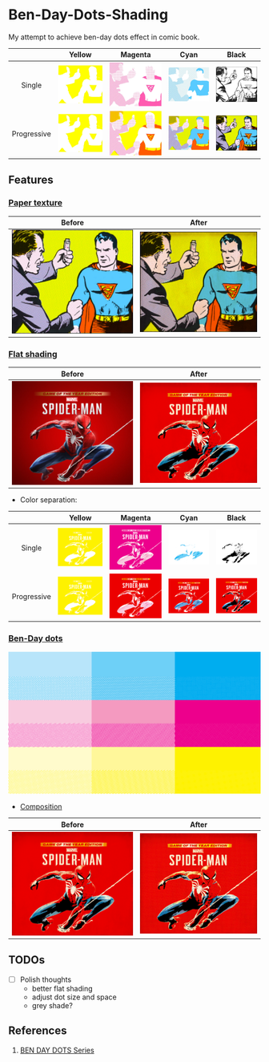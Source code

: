 # Ben-Day-Dots-Shading
My attempt to achieve ben-day dots effect in comic book.

|  | Yellow | Magenta | Cyan | Black |
| :---: | :---: | :---: | :---: | :---: |
| Single | ![yellow single pass](images/super-man/yellow.png) | ![magenta single pass](images/super-man/magenta.png) | ![cyan single pass](images/super-man/cyan.png) | ![black single pass](images/super-man/black.png) |
| Progressive | ![yellow single pass](images/super-man/yellow.png) | ![magenta single pass](images/super-man/magenta-p.png) | ![cyan single pass](images/super-man/cyan-p.png) | ![black single pass](images/super-man/black-p.png) |

## Features
### [Paper texture](shaders/paper.glsl)

| Before | After |
| :---: | :---: |
| ![Before](images/super-man/black-p.png) | ![After](images/super-man/blend-paper.png) |


### [Flat shading](shaders/separate.glsl)

| Before | After |
| :---: | :---: |
| ![Before](images/spider-man/spider-man.png) | ![After](images/spider-man/spider-man-paper.png) |

-  Color separation:

| | Yellow | Magenta | Cyan | Black |
| :---: | :---: | :---: | :---: | :---: |
| Single | ![yellow single pass](images/spider-man/yellow.png) | ![magenta single pass](images/spider-man/magenta.png) | ![cyan single pass](images/spider-man/cyan.png) | ![black single pass](images/spider-man/black.png) |
| Progressive | ![yellow single pass](images/spider-man/yellow.png) | ![magenta single pass](images/spider-man/magenta-p.png) | ![cyan single pass](images/spider-man/cyan-p.png) | ![black single pass](images/spider-man/black-p.png) |

### [Ben-Day dots](shaders/screen.glsl)

![color board](images/screens/color_board.png)

- [Composition](shaders/composite.glsl)

| Before | After |
| :---: | :---: |
| ![Before](images/spider-man/spider-man-paper.png)  | ![After](images/spider-man/spider-man-dots.png)|

## TODOs
- [ ] Polish thoughts
  - better flat shading
  - adjust dot size and space
  - grey shade?

## References
1. [BEN DAY DOTS Series](https://legionofandy.com/2013/06/03/roy-lichtenstein-the-man-who-didnt-paint-benday-dots/)
